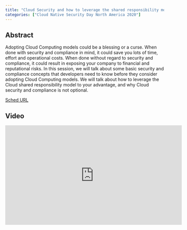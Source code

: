 ```yaml
---
title: "Cloud Security and how to leverage the shared responsibility model to your advantage - Eshrak Assaf & David Lebutsch, IBM"
categories: ["Cloud Native Security Day North America 2020"]
---
```


## Abstract

Adopting Cloud Computing models could be a blessing or a curse. When done with security and compliance in mind, it could save you lots of time, effort and operational costs. When done without regard to security and compliance, it could result in exposing your company to financial and reputational risks. In this session, we will talk about some basic security and compliance concepts that developers need to know before they consider adopting Cloud Computing models. We will talk about how to leverage the Cloud shared responsibility model to your advantage, and why Cloud security and compliance is not optional.

[Sched URL](https://cnsdna20.sched.com/event/89c1539df9e479bbe28e41aacd9b2272)

## Video

<iframe width='560' height='315' src='https://www.youtube.com/embed/H1OkcKjDtZM' frameborder='0' allow='accelerometer; autoplay; encrypted-media; gyroscope; picture-in-picture' allowfullscreen></iframe>

